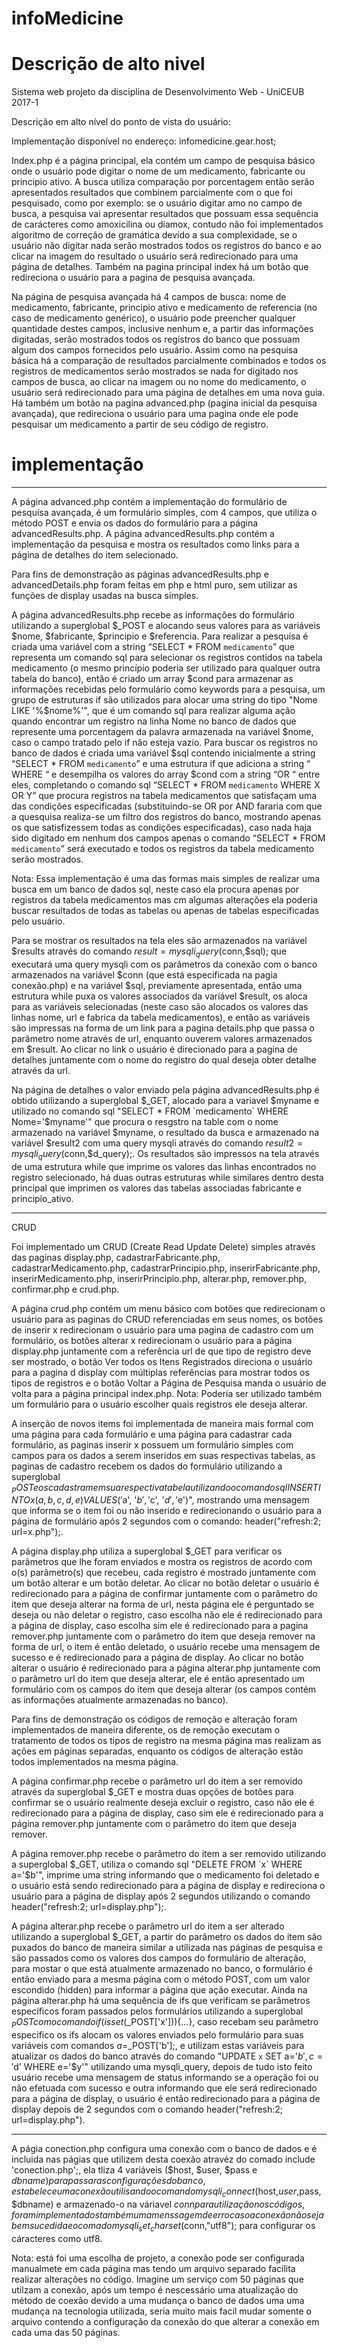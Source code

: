 # infoMedicine

# Descrição de alto nivel
Sistema web projeto da disciplina de Desenvolvimento Web - UniCEUB 2017-1

Descrição em alto nível do ponto de vista do usuário:

Implementação disponível no endereço: infomedicine.gear.host;

Index.php é a página principal, ela contém um campo de pesquisa básico onde o usuário pode digitar o nome de um medicamento,
fabricante ou principio ativo. A busca utiliza comparação por porcentagem então serão apresentados resultados que combinem 
parcialmente com o que foi pesquisado, como por exemplo: se o usuário digitar amo no campo de busca, a pesquisa vai apresentar 
resultados que possuam essa sequência de carácteres como amoxicilina ou diamox, contudo não foi implementados algoritmo de 
correção de gramática devido a sua complexidade, se o usuário não digitar nada serão mostrados todos os registros do banco 
e ao clicar na imagem do resultado o usuário será redirecionado para uma página de detalhes. Também na pagina principal index 
há um botão que redireciona o usuário para a pagina de pesquisa avançada.

Na página de pesquisa avançada há 4 campos de busca: nome de medicamento, fabricante, principio ativo e medicamento de referencia
(no caso de medicamento genérico), o usuário pode preencher qualquer quantidade destes campos, inclusive nenhum e, a partir das 
informações digitadas, serão mostrados todos os registros do banco que possuam algum dos campos fornecidos pelo usuário. 
Assim como na pesquisa básica há a comparação de resultados parcialmente combinados e todos os registros de medicamentos serão
mostrados se nada for digitado nos campos de busca, ao clicar na imagem ou no nome do medicamento, o usuário será redirecionado
para uma página de detalhes em uma nova guia.
Há também um botão na pagina advanced.php (pagina inicial da pesquisa avançada), que redireciona o usuário para uma pagina onde ele pode pesquisar um medicamento a partir de seu código de registro. 




# implementação







________________________________________________________________________________________________________________________________________
A página advanced.php contém a implementação do formulário de pesquisa avançada, é um formulário simples, com 4 campos, que utiliza o método POST e envia os dados do formulário para a página advancedResults.php. A página advancedResults.php contém a implementação da pesquisa e mostra os resultados como links para a página de detalhes do item selecionado. 

Para fins de demonstração as páginas advancedResults.php e advancedDetails.php foram feitas em php e html puro, sem utilizar as funções de display usadas na busca simples.

A página advancedResults.php recebe as informações do formulário utilizando a superglobal $_POST e alocando seus valores para as variáveis $nome, $fabricante, $principio e $referencia. Para realizar a pesquisa é criada uma variável com a string “SELECT * FROM `medicamento`” que representa um comando sql para selecionar os registros contidos na tabela medicamento (o mesmo princípio poderia ser utilizado para qualquer outra tabela do banco), então é criado um array $cond para armazenar as informações recebidas pelo formulário como keywords para a pesquisa, um grupo de estruturas if são utilizados para alocar uma string do tipo "Nome LIKE '%$nome%'", que é um comando sql para realizar alguma ação quando encontrar um registro na linha Nome no banco de dados que represente uma porcentagem da palavra armazenada na variável $nome, caso o campo tratado pelo if não esteja vazio. Para buscar os registros no banco de dados é criada uma variável $sql contendo inicialmente a string “SELECT * FROM `medicamento`” e uma estrutura if que adiciona a string “ WHERE “ e desempilha os valores do array $cond com a string “OR “ entre eles, completando o comando sql “SELECT * FROM `medicamento` WHERE X OR Y” que procura registros na tabela medicamentos que satisfaçam uma das condições especificadas (substituindo-se OR por AND fararia com que a quesquisa realiza-se um filtro dos registros do banco, mostrando apenas os que satisfizessem todas as condições especificadas), caso nada haja sido digitado em nenhum dos campos apenas o comando “SELECT * FROM `medicamento`” será executado e todos os registros da tabela medicamento serão mostrados.

Nota: Essa implementação é uma das formas mais simples de realizar uma busca em um banco de dados sql, neste caso ela procura apenas por registros da tabela medicamentos mas cm algumas alterações ela poderia buscar resultados de todas as tabelas ou apenas de tabelas especificadas pelo usuário.

Para se mostrar os resultados na tela eles são armazenados na variável $results através do comando $result = mysqli_query($conn,$sql); que executará uma query mysqli com os parâmetros da conexão com o banco armazenados na variável $conn (que está especificada na pagia conexão.php) e na variável $sql, previamente apresentada, então uma estrutura while puxa os valores associados da variável $result, os aloca para as variáveis selecionadas (neste caso são alocados os valores das linhas nome, url e fabrica da tabela medicamentos), e então as variáveis são impressas na forma de um link para a pagina details.php que passa o parâmetro nome através de url, enquanto ouverem valores armazenados em $result. Ao clicar no link o usuário é direcionado para a pagina de detalhes juntamente com o nome do registro do qual deseja obter detalhe através da url.

Na página de detalhes o valor enviado pela página advancedResults.php é obtido utilizando a superglobal $_GET, alocado para a variavel $myname e utilizado no comando sql "SELECT * FROM `medicamento` WHERE Nome='$myname'" que procura o resgstro na table com o nome armazenado na variável $myname, o resultado da busca e armazenado na variável $result2 com uma query mysqli através do comando $result2 = mysqli_query($conn,$d_query);. Os resultados são impressos na tela através de uma estrutura while que imprime os valores das linhas encontrados no registro selecionado, há duas outras estruturas while similares dentro desta principal que imprimen os valores das tabelas associadas fabricante e principio_ativo.
________________________________________________________________________________________________________________________________
CRUD 

Foi implementado um CRUD (Create Read Update Delete) simples através das paginas display.php, cadastrarFabricante.php, cadastrarMedicamento.php, cadastrarPrincipio.php, inserirFabricante.php, inserirMedicamento.php, inserirPrincipio.php, alterar.php, remover.php, confirmar.php e crud.php.

A página crud.php contém um menu básico com botões que redirecionam o usuário para as paginas do CRUD referenciadas em seus nomes, os botões de inserir x redirecionam o usuário para uma pagina de cadastro com um formulário, os botões alterar x redirecionam o usuário para a página display.php juntamente com a referência url de que tipo de registro deve ser mostrado, o botão Ver todos os Itens Registrados direciona o usuário para a pagina d display com múltiplas referências para mostrar todos os tipos de registros e o botão Voltar a Página de Pesquisa manda o usuário de volta para a página principal index.php.
Nota: Poderia ser utilizado também um formulário para o usuário escolher quais registros ele deseja alterar.

A inserção de novos items foi implementada de maneira mais formal com uma página para cada formulário e uma página para cadastrar cada formulário, as paginas inserir x possuem um formulário simples com campos para os dados a serem inseridos em suas respectivas tabelas, as paginas de cadastro recebem os dados do formulário utilizando a superglobal $_POST e os cadastram em sua respectiva tabela utilizando o comando sql  INSERT INTO x (a, b, c, d, e) VALUES('$a', '$b', '$c', '$d', '$e')", mostrando uma mensagem que informa se o item foi ou não inserido e redirecionando o usuário para a página de formulário após 2 segundos com o comando: header("refresh:2; url=x.php");.

A página display.php utiliza a superglobal $_GET para verificar os parâmetros que lhe foram enviados e mostra os registros de acordo com o(s) parâmetro(s) que recebeu, cada registro é mostrado juntamente com um botão alterar e um botão deletar. Ao clicar no botão deletar o usuário é redirecionado para a página de confirmar juntamente com o parâmetro do item que deseja alterar na forma de url, nesta página ele é perguntado se deseja ou não deletar o registro, caso escolha não ele é redirecionado para a página de display, caso escolha sim ele é redirecionado para a pagina remover.php juntamente com o parâmetro do item que deseja remover na forma de url, o item é então deletado, o usuário recebe uma mensagem de sucesso e é redirecionado para a página de display. Ao clicar no botão alterar o usuário é redirecionado para a página alterar.php juntamente com o parâmetro url do item que deseja alterar, ele é então apresentado um formulário com os campos do item que deseja alterar (os campos contém as informações atualmente armazenadas no banco).

Para fins de demonstração os códigos de remoção e alteração foram implementados de maneira diferente, os de remoção executam o tratamento de todos os tipos de registro na mesma página mas realizam as ações em páginas separadas, enquanto os códigos de alteração estão todos implementados na mesma página.

A página confirmar.php recebe o parâmetro url do item a ser removido através da superglobal $_GET e mostra duas opções de botões para confirmar se o usuário realmente deseja excluir o registro, caso não ele é redirecionado para a página de display, caso sim ele é redirecionado para a página remover.php juntamente com o parâmetro do item que deseja remover.

A página remover.php recebe o parâmetro do item a ser removido utilizando a superglobal $_GET, utiliza o comando sql "DELETE FROM `x` WHERE a='$b'", imprime uma string informando que o medicamento foi deletado e o usuário está sendo redirecionado para a página de display e redireciona o usuário para a página de display após 2 segundos utilizando o comando header("refresh:2; url=display.php");.

A página alterar.php recebe o parâmetro url do item a ser alterado utilizando a superglobal $_GET, a partir do parâmetro os dados do item são puxados do banco de maneira similar a utilizada nas páginas de pesquisa e são passados como os valores dos campos do formulário de alteração, para mostar o que está atualmente armazenado no banco, o formulário é então enviado para a mesma página com o método POST, com um valor escondido (hidden) para informar a página que ação executar.
Ainda na página alterar.php há uma sequência de ifs que verificam se parâmetros específicos foram passados pelos formulários utilizando a superglobal $_POST com o comando if(isset($_POST['x'])){...}, caso recebam seu parâmetro especifico os ifs alocam os valores enviados pelo formulário para suas variáveis com comandos $a=$_POST['b'];, e utilizam estas variáveis para atualizar os dados do banco através do comando "UPDATE `x` SET a='$b', c='$d' WHERE e='$y'" utilizando uma mysqli_query, depois de tudo isto feito  usuário recebe uma mensagem de status informando se a operação foi ou não efetuada com sucesso e outra informando que ele será redirecionado para a página de display, o usuário é então redirecionado para a página de display depois de 2 segundos com o comando header("refresh:2; url=display.php").

________________________________________________________________________________________________________________________________________

A págia conection.php configura uma conexão com o banco de dados e é incluida nas págias que utilizem desta coexão atravéz do comado
include 'conection.php';, ela tliza 4 variáveis ($host, $user, $pass e $dbname) para passar as configurações do banco, estabelece uma conexão utilisando o comando mysqli_connect($host,$user,$pass,$dbname) e armazenado-o na váriavel $conn para utilização nos códigos, foram implementados também uma menssagem de erro caso a conexão não seja bem sucedida e o comado mysqli_set_charset($conn,"utf8"); para configurar os cáracteres como utf8.

Nota: está foi uma escolha de projeto, a conexão pode ser configurada manualmete em cada página mas tendo um arquivo separado facilita realizar alterações no código. Imagine um serviço com 50 páginas que utilzam a conexão, após um tempo é nescessário uma atualização do método de coexão devido a uma mudança o banco de dados uma uma mudança na tecnologia utilizada, seria muito mais facil mudar somente o arquivo contendo a configuração da conexão do que alterar a conexão em cada uma das 50 páginas.
